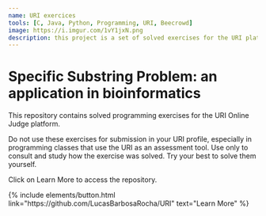 ```yaml
---
name: URI exercices
tools: [C, Java, Python, Programming, URI, Beecrowd]
image: https://i.imgur.com/1vY1jxN.png
description: this project is a set of solved exercises for the URI platform (www.beecrowd.com.br).
---
```


# Specific Substring Problem: an application in bioinformatics

This repository contains solved programming exercises for the URI Online Judge platform.

Do not use these exercises for submission in your URI profile, especially in programming classes that use the URI as an assessment tool.
Use only to consult and study how the exercise was solved. Try your best to solve them yourself.

Click on Learn More to access the repository.

<p class="text-center">
{% include elements/button.html link="https://github.com/LucasBarbosaRocha/URI" text="Learn More" %}
</p>

